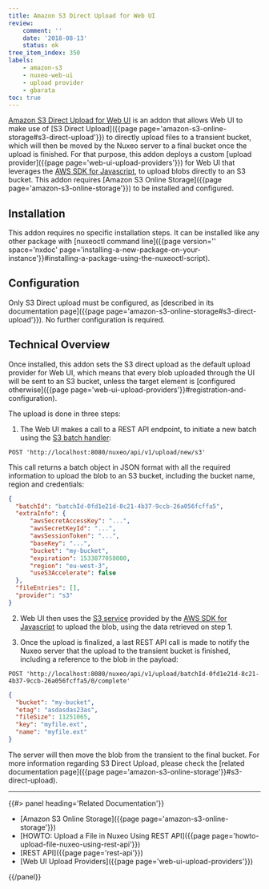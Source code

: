 ```yaml
---
title: Amazon S3 Direct Upload for Web UI
review:
    comment: ''
    date: '2018-08-13'
    status: ok
tree_item_index: 350
labels:
    - amazon-s3
    - nuxeo-web-ui
    - upload provider
    - gbarata
toc: true
---
```


[Amazon S3 Direct Upload for Web UI](https://connect.nuxeo.com/nuxeo/site/marketplace/package/amazon-s3-direct-upload) is an addon that allows Web UI to make use of [S3 Direct Upload]({{page page='amazon-s3-online-storage#s3-direct-upload'}}) to directly upload files to a transient bucket, which will then be moved by the Nuxeo server to a final bucket once the upload is finished. For that purpose, this addon deploys a custom [upload provider]({{page page='web-ui-upload-providers'}}) for Web UI that leverages the [AWS SDK for Javascript](https://github.com/aws/aws-sdk-js), to upload blobs directly to an S3 bucket. This addon requires [Amazon S3 Online Storage]({{page page='amazon-s3-online-storage'}}) to be installed and configured.

## Installation

This addon requires no specific installation steps. It can be installed like any other package with [nuxeoctl command line]({{page version='' space='nxdoc' page='installing-a-new-package-on-your-instance'}}#installing-a-package-using-the-nuxeoctl-script).


## Configuration

Only S3 Direct upload must be configured, as [described in its documentation page]({{page page='amazon-s3-online-storage#s3-direct-upload'}}). No further configuration is required.

## Technical Overview

Once installed, this addon sets the S3 direct upload as the default upload provider for Web UI, which means that every blob uploaded through the UI will be sent to an S3 bucket, unless the target element is [configured otherwise]({{page page='web-ui-upload-providers'}}#registration-and-configuration).

The upload is done in three steps:

1. The Web UI makes a call to a REST API endpoint, to initiate a new batch using the [S3 batch handler](https://github.com/nuxeo/nuxeo-core-binarymanager-cloud/blob/release-10.2/nuxeo-core-binarymanager-s3/src/main/java/org/nuxeo/ecm/core/storage/sql/S3DirectBatchHandler.java):

  ```
  POST 'http://localhost:8080/nuxeo/api/v1/upload/new/s3'
  ```

  This call returns a batch object in JSON format with all the required information to upload the blob to an S3 bucket, including the bucket name, region and credentials:

  ```JSON
  {
    "batchId": "batchId-0fd1e21d-8c21-4b37-9ccb-26a056fcffa5",
    "extraInfo": {
        "awsSecretAccessKey": "...",
        "awsSecretKeyId": "...",
        "awsSessionToken": "...",
        "baseKey": "...",
        "bucket": "my-bucket",
        "expiration": 1533877058000,
        "region": "eu-west-3",
        "useS3Accelerate": false
    },
    "fileEntries": [],
    "provider": "s3"
  }
  ```

2. Web UI then uses the [S3 service](https://docs.aws.amazon.com/AWSJavaScriptSDK/latest/AWS/S3.html#upload-property) provided by the [AWS SDK for Javascript](https://github.com/aws/aws-sdk-js) to upload the blob, using the data retrieved on step 1.

3. Once the upload is finalized, a last REST API call is made to notify the Nuxeo server that the upload to the transient bucket is finished, including a reference to the blob in the payload:

  ```
  POST 'http://localhost:8080/nuxeo/api/v1/upload/batchId-0fd1e21d-8c21-4b37-9ccb-26a056fcffa5/0/complete'
  ```
  ```JSON
  {
    "bucket": "my-bucket",
    "etag": "asdasdas23as",
    "fileSize": 11251065,
    "key": "myfile.ext",
    "name": "myfile.ext"
  }
  ```

The server will then move the blob from the transient to the final bucket. For more information regarding S3 Direct Upload, please check the [related documentation page]({{page page='amazon-s3-online-storage'}}#s3-direct-upload).

* * *

<div class="row" data-equalizer data-equalize-on="medium">
<div class="column medium-6">
{{#> panel heading='Related Documentation'}}

- [Amazon S3 Online Storage]({{page page='amazon-s3-online-storage'}})
- [HOWTO: Upload a File in Nuxeo Using REST API]({{page page='howto-upload-file-nuxeo-using-rest-api'}})
- [REST API]({{page page='rest-api'}})
- [Web UI Upload Providers]({{page page='web-ui-upload-providers'}})

{{/panel}}
</div>
</div>
